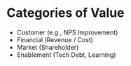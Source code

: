 # Categories of Value

* Customer (e.g., NPS Improvement)
* Financial (Revenue / Cost)
* Market (Shareholder)
* Enablement (Tech Debt, Learning)

